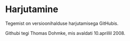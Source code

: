 # Harjutamine
Tegemist on versioonihalduse harjutamisega GitHubis.

Githubi tegi 	Thomas Dohmke, mis avaldati 10.aprillil 2008.
